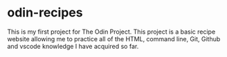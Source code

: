 # odin-recipes
This is my first project for The Odin Project. This project is a basic recipe website allowing me to practice all of the HTML, command line, Git, Github and vscode knowledge I have acquired so far. 
 
